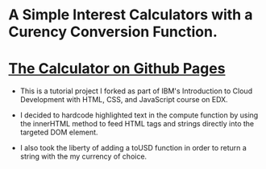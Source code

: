 # A Simple Interest Calculators with a Curency Conversion Function.

# [The Calculator on Github Pages](https://eduardodothost.github.io/vftvk-Simple-Interest-Calculator)

- This is a tutorial project I forked as part of IBM's Introduction to Cloud Development with HTML, CSS, and JavaScript course on EDX. 

- I decided to hardcode highlighted text in the compute function by using the innerHTML method to feed  HTML tags and strings directly into the targeted DOM element.

- I also took the liberty of adding a toUSD function in order to return a string with the my currency of choice.
